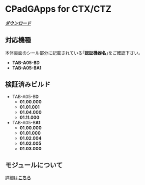 # CPadGApps for CTX/CTZ

[***ダウンロード***](https://github.com/s1204IT/CPadGApps/releases/latest/download/CPadGApps-CTXZ.zip "CPadGApps-CTXZ.zip")

## 対応機種
本体裏面のシール部分に記載されている｢**認証機器名**｣をご確認下さい｡
- **TAB-A05-BD**
- **TAB-A05-BA1**

## 検証済みビルド
- TAB-A05-B**D**
  - **01.00.000**
  - **01.01.001**
  - **01.04.000**
  - **01.11.000**
- TAB-A05-B**A1**
  - **01.00.000**
  - **01.01.000**
  - **01.02.004**
  - **01.02.005**
  - **01.03.000**

## モジュールについて
詳細は[**こちら**](MODULE.md)
